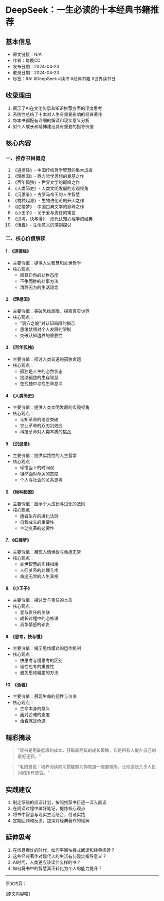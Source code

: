 # DeepSeek：一生必读的十本经典书籍推荐

## 基本信息
- 原文链接：N/A
- 作者：每晚CC
- 发布日期：2024-04-23
- 收录日期：2024-04-23
- 标签：#AI #DeepSeek #读书 #经典书籍 #世界读书日

## 收录理由
1. 展示了AI在文化传承和知识推荐方面的深度思考
2. 系统性总结了十本对人生有重要影响的经典著作
3. 每本书都配有详细的解读和现实意义分析
4. 对个人成长和精神建设具有重要的指导价值

## 核心内容

### 一、推荐书目概览
1. 《道德经》- 中国传统哲学智慧的集大成者
2. 《理想国》- 西方哲学思想的奠基之作
3. 《百年孤独》- 世界文学的巅峰之作
4. 《人类简史》- 人类文明发展的宏观视角
5. 《沉思录》- 古罗马帝王的人生智慧
6. 《物种起源》- 生物进化论的开山之作
7. 《红楼梦》- 中国古典文学的巅峰之作
8. 《小王子》- 关于爱与责任的寓言
9. 《思考，快与慢》- 现代认知心理学的经典
10. 《活着》- 生命意义的深刻探讨

### 二、核心价值解读

#### 1. 《道德经》
- 主要价值：提供人生智慧和处世哲学
- 核心观点：
  - 顺其自然的处世态度
  - 不争而胜的处事方法
  - 清静无为的生活理念

#### 2. 《理想国》
- 主要价值：突破思维局限，探索真实世界
- 核心观点：
  - "洞穴之喻"对认知局限的揭示
  - 思维禁锢对个人发展的限制
  - 突破认知边界的重要性

#### 3. 《百年孤独》
- 主要价值：探讨人类普遍的孤独命题
- 核心观点：
  - 孤独是人生的必然状态
  - 接纳孤独的生存智慧
  - 在孤独中寻找生命意义

#### 4. 《人类简史》
- 主要价值：提供人类文明发展的宏观视角
- 核心观点：
  - 认知革命的语言突破
  - 农业革命的双刃剑效应
  - 科技革命对人类本质的挑战

#### 5. 《沉思录》
- 主要价值：提供实践性的人生哲学
- 核心观点：
  - 珍惜当下的时间观
  - 坦然面对命运的态度
  - 个人与社会的关系思考

#### 6. 《物种起源》
- 主要价值：启示个人成长与进化的法则
- 核心观点：
  - 适者生存的进化法则
  - 自我成长的重要性
  - 主动变革的必要性

#### 7. 《红楼梦》
- 主要价值：展现人情世故与命运无常
- 核心观点：
  - 处世智慧的实践指南
  - 人际关系的处理艺术
  - 命运无常的人生真相

#### 8. 《小王子》
- 主要价值：探讨爱与责任的本质
- 核心观点：
  - 爱与责任的关联
  - 成长过程中的必修课
  - 真挚情感的珍贵

#### 9. 《思考，快与慢》
- 主要价值：揭示思维模式的运作机制
- 核心观点：
  - 快思考与慢思考的区别
  - 理性思考的重要性
  - 避免思维偏差的方法

#### 10. 《活着》
- 主要价值：展现生命的韧性与价值
- 核心观点：
  - 生命本身的意义
  - 面对苦难的态度
  - 活着就是奇迹

## 精彩摘录
> "读书是用最低廉的成本，获取最高级的成长策略，它是所有人提升自己的最好途径。"

> "毛姆曾说：培养阅读的习惯能够为你筑造一座避难所，让你逃脱几乎人世间的所有悲哀。"

## 实践建议
1. 制定系统的阅读计划，按照推荐书目逐一深入阅读
2. 在阅读过程中做好笔记，提炼核心观点
3. 将书中智慧与现实生活结合，付诸实践
4. 定期回顾和反思，加深对经典著作的理解

## 延伸思考
1. 在信息爆炸的时代，如何平衡快餐式阅读和经典阅读？
2. 这些经典著作对现代人的生活有何现实指导意义？
3. AI时代，人类更应该读什么样的书？
4. 如何将书中的智慧真正转化为个人的能力提升？

---
原文内容：

[原文内容略] 